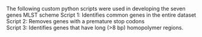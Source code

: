 The following custom python scripts were used in developing the seven genes MLST scheme
Script 1: Identifies common genes in the entire dataset 
Script 2: Removes genes with a premature stop codons  
Script 3: Identifies genes that have long (>8 bp) homopolymer regions.
